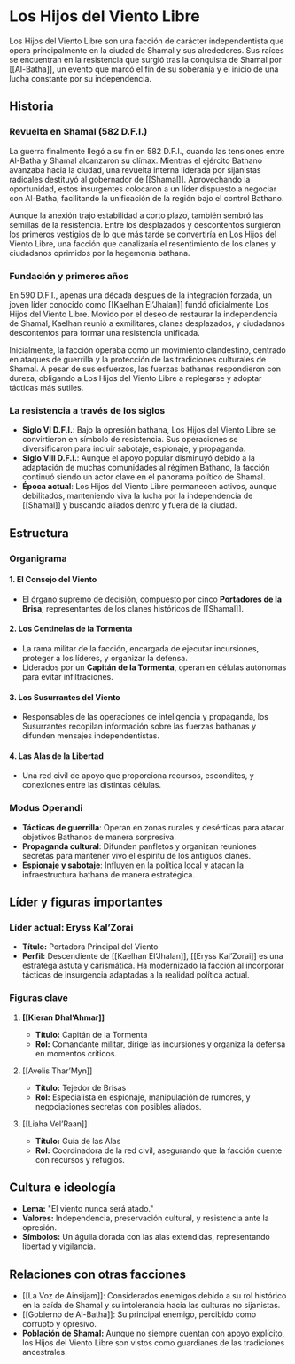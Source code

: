 # Los Hijos del Viento Libre

Los Hijos del Viento Libre son una facción de carácter independentista que opera principalmente en la ciudad de Shamal y sus alrededores. Sus raíces se encuentran en la resistencia que surgió tras la conquista de Shamal por [[Al-Batha]], un evento que marcó el fin de su soberanía y el inicio de una lucha constante por su independencia.

## Historia

### Revuelta en Shamal (582 D.F.I.)

La guerra finalmente llegó a su fin en 582 D.F.I., cuando las tensiones entre Al-Batha y Shamal alcanzaron su clímax. Mientras el ejército Bathano avanzaba hacia la ciudad, una revuelta interna liderada por sijanistas radicales destituyó al gobernador de [[Shamal]]. Aprovechando la oportunidad, estos insurgentes colocaron a un líder dispuesto a negociar con Al-Batha, facilitando la unificación de la región bajo el control Bathano.

Aunque la anexión trajo estabilidad a corto plazo, también sembró las semillas de la resistencia. Entre los desplazados y descontentos surgieron los primeros vestigios de lo que más tarde se convertiría en Los Hijos del Viento Libre, una facción que canalizaría el resentimiento de los clanes y ciudadanos oprimidos por la hegemonía bathana.

### Fundación y primeros años

En 590 D.F.I., apenas una década después de la integración forzada, un joven líder conocido como [[Kaelhan El’Jhalan]] fundó oficialmente Los Hijos del Viento Libre. Movido por el deseo de restaurar la independencia de Shamal, Kaelhan reunió a exmilitares, clanes desplazados, y ciudadanos descontentos para formar una resistencia unificada.

Inicialmente, la facción operaba como un movimiento clandestino, centrado en ataques de guerrilla y la protección de las tradiciones culturales de Shamal. A pesar de sus esfuerzos, las fuerzas bathanas respondieron con dureza, obligando a Los Hijos del Viento Libre a replegarse y adoptar tácticas más sutiles.

### La resistencia a través de los siglos

- **Siglo VI D.F.I.**: Bajo la opresión bathana, Los Hijos del Viento Libre se convirtieron en símbolo de resistencia. Sus operaciones se diversificaron para incluir sabotaje, espionaje, y propaganda.
- **Siglo VIII D.F.I.**: Aunque el apoyo popular disminuyó debido a la adaptación de muchas comunidades al régimen Bathano, la facción continuó siendo un actor clave en el panorama político de Shamal.
- **Época actual**: Los Hijos del Viento Libre permanecen activos, aunque debilitados, manteniendo viva la lucha por la independencia de [[Shamal]] y buscando aliados dentro y fuera de la ciudad.

## Estructura

### Organigrama

#### 1. **El Consejo del Viento**
- El órgano supremo de decisión, compuesto por cinco **Portadores de la Brisa**, representantes de los clanes históricos de [[Shamal]].

#### 2. **Los Centinelas de la Tormenta**
- La rama militar de la facción, encargada de ejecutar incursiones, proteger a los líderes, y organizar la defensa.
- Liderados por un **Capitán de la Tormenta**, operan en células autónomas para evitar infiltraciones.

#### 3. **Los Susurrantes del Viento**
- Responsables de las operaciones de inteligencia y propaganda, los Susurrantes recopilan información sobre las fuerzas bathanas y difunden mensajes independentistas.

#### 4. **Las Alas de la Libertad**
- Una red civil de apoyo que proporciona recursos, escondites, y conexiones entre las distintas células.

### Modus Operandi

- **Tácticas de guerrilla**: Operan en zonas rurales y desérticas para atacar objetivos Bathanos de manera sorpresiva.
- **Propaganda cultural**: Difunden panfletos y organizan reuniones secretas para mantener vivo el espíritu de los antiguos clanes.
- **Espionaje y sabotaje**: Influyen en la política local y atacan la infraestructura bathana de manera estratégica.

## Líder y figuras importantes

### Líder actual: Eryss Kal’Zorai

- **Título:** Portadora Principal del Viento
- **Perfil:** Descendiente de [[Kaelhan El’Jhalan]], [[Eryss Kal’Zorai]] es una estratega astuta y carismática. Ha modernizado la facción al incorporar tácticas de insurgencia adaptadas a la realidad política actual.

### Figuras clave

1. **[[Kieran Dhal’Ahmar]]**
    - **Título:** Capitán de la Tormenta
    - **Rol:** Comandante militar, dirige las incursiones y organiza la defensa en momentos críticos.

2. [[Avelis Thar’Myn]]
    - **Título:** Tejedor de Brisas
    - **Rol:** Especialista en espionaje, manipulación de rumores, y negociaciones secretas con posibles aliados.

3. [[Liaha Vel’Raan]]    
    - **Título:** Guía de las Alas
    - **Rol:** Coordinadora de la red civil, asegurando que la facción cuente con recursos y refugios.

## Cultura e ideología

- **Lema:** "El viento nunca será atado."
- **Valores:** Independencia, preservación cultural, y resistencia ante la opresión.
- **Símbolos:** Un águila dorada con las alas extendidas, representando libertad y vigilancia.

## Relaciones con otras facciones

- [[La Voz de Ainsijam]]: Considerados enemigos debido a su rol histórico en la caída de Shamal y su intolerancia hacia las culturas no sijanistas.
- [[Gobierno de Al-Batha]]: Su principal enemigo, percibido como corrupto y opresivo.
- **Población de Shamal:** Aunque no siempre cuentan con apoyo explícito, los Hijos del Viento Libre son vistos como guardianes de las tradiciones ancestrales.